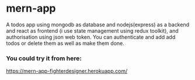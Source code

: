 # mern-app

A todos app using mongodb as database and nodejs(express) as a backend and react as frontend (i use state management using redux toolkit), and authorisation using json web token.
You can authenticate and add add todos or delete them as well as make them done.

### You could try it from here:
https://mern-app-fighterdesigner.herokuapp.com/
